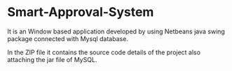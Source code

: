 # Smart-Approval-System
It is an Window based application developed by using Netbeans java swing package connected with Mysql database.

In the ZIP file it contains the source code details of the project also attaching the jar file of MySQL.
